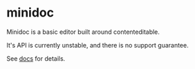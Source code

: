 # minidoc

Minidoc is a basic editor built around contenteditable.

It's API is currently unstable, and there is no support guarantee.

See [docs](./docs) for details.
